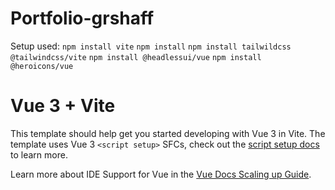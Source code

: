 # Portfolio-grshaff
Setup used:
`npm install vite`
`npm install`
`npm install tailwildcss @tailwindcss/vite`
`npm install @headlessui/vue` 
`npm install @heroicons/vue`


# Vue 3 + Vite

This template should help get you started developing with Vue 3 in Vite. The template uses Vue 3 `<script setup>` SFCs, check out the [script setup docs](https://v3.vuejs.org/api/sfc-script-setup.html#sfc-script-setup) to learn more.

Learn more about IDE Support for Vue in the [Vue Docs Scaling up Guide](https://vuejs.org/guide/scaling-up/tooling.html#ide-support).
